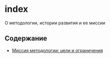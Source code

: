 # index

О методологии, истории развития и ее миссии

## Содержание

- [Миссия методологии: цели и ограничения](mission.md)
